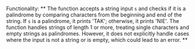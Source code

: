 Functionality: ** The function accepts a string input `s` and checks if it is a palindrome by comparing characters from the beginning and end of the string. If `s` is a palindrome, it prints 'TAK'; otherwise, it prints 'NIE'. The function handles strings of length 1 or more, treating single characters and empty strings as palindromes. However, it does not explicitly handle cases where the input is not a string or is empty, which could lead to an error. **